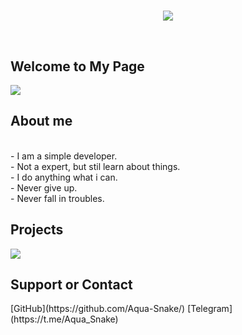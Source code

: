 <div style="text-align:center"><h1><link rel="Aqua-Snake" href="https://github.com/Aqua-Snake/"></h1></div>
<p align="center">
  <img src="https://i.ibb.co/nmNMqr6/aqlogo.png" />
</p>

<br>

<p align="center">

<h2>Welcome to My Page</h2>


<img src="https://media.giphy.com/media/oQKWEqvuxfHPIo77NN/giphy.gif" />

<br>


<h2>About me</h2>

<br>
- I am a simple developer. <br>
- Not a expert, but stil learn about things. <br>
- I do anything what i can. <br>
- Never give up. <br>
- Never fall in troubles. <br>

<h2>Projects</h2>

<img src="https://i.ibb.co/h26VWqL/CyberBot.jpg" />


<br>
<h2>Support or Contact</h2>
[GitHub](https://github.com/Aqua-Snake/) 
[Telegram](https://t.me/Aqua_Snake)
